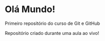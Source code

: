 # Olá Mundo!
 Primeiro repositório  do curso de Git e GitHub

Repositório criado durante uma aula ao vivo!
